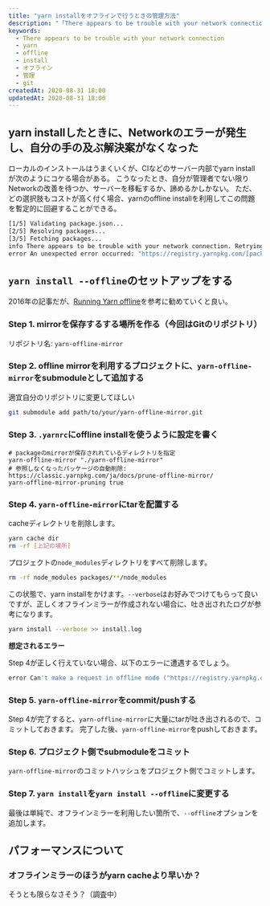 ```yaml
---
title: "yarn installをオフラインで行うときの管理方法"
description: "「There appears to be trouble with your network connection.」というエラーが出た場合、yarnのofflineインストールを利用して回避する方法を紹介します。"
keywords:
  - There appears to be trouble with your network connection
  - yarn
  - offline
  - install
  - オフライン
  - 管理
  - git
createdAt: 2020-08-31 18:00
updatedAt: 2020-08-31 18:00
---
```


## yarn installしたときに、Networkのエラーが発生し、自分の手の及ぶ解決案がなくなった

ローカルのインストールはうまくいくが、CIなどのサーバー内部でyarn installが次のようにコケる場合がある。
こうなったとき、自分が管理者でない限りNetworkの改善を待つか、サーバーを移転するか、諦めるかしかない。
ただ、どの選択肢もコストが高く付く場合、yarnのoffline installを利用してこの問題を暫定的に回避することができる。

```bash
[1/5] Validating package.json...
[2/5] Resolving packages...
[3/5] Fetching packages...
info There appears to be trouble with your network connection. Retrying...
error An unexpected error occurred: "https://registry.yarnpkg.com/[packge name]/-/[package name]-[version].tgz: unexpected end of file".
```

## `yarn install --offline`のセットアップをする

2016年の記事だが、[Running Yarn offline](https://classic.yarnpkg.com/blog/2016/11/24/offline-mirror/)を参考に勧めていくと良い。

### Step 1. mirrorを保存するする場所を作る（今回はGitのリポジトリ）

リポジトリ名: `yarn-offline-mirror`

### Step 2. offline mirrorを利用するプロジェクトに、`yarn-offline-mirror`をsubmoduleとして追加する

適宜自分のリポジトリに変更してほしい

```bash
git submodule add path/to/your/yarn-offline-mirror.git
```

### Step 3. `.yarnrc`にoffline installを使うように設定を書く

```yarnrc
# packageのmirrorが保存されれているディレクトリを指定
yarn-offline-mirror "./yarn-offline-mirror"
# 参照しなくなったパッケージの自動削除: https://classic.yarnpkg.com/ja/docs/prune-offline-mirror/
yarn-offline-mirror-pruning true
```

### Step 4. `yarn-offline-mirror`にtarを配置する

cacheディレクトリを削除します。

```bash
yarn cache dir
rm -rf [上記の場所]
```

プロジェクトの`node_modules`ディレクトリをすべて削除します。

```bash
rm -rf node_modules packages/**/node_modules
```

この状態で、yarn installをかけます。`--verbose`はお好みでつけてもらって良いですが、正しくオフラインミラーが作成されない場合に、吐き出されたログが参考になります。

```bash
yarn install --verbose >> install.log
```

**想定されるエラー**

Step 4が正しく行えていない場合、以下のエラーに遭遇するでしょう。

```bash
error Can't make a request in offline mode ("https://registry.yarnpkg.com/@babel/code-frame/-/code-frame-7.10.4.tgz")
```

### Step 5. `yarn-offline-mirror`をcommit/pushする

Step 4が完了すると、`yarn-offline-mirror`に大量にtarが吐き出されるので、コミットしておきます。
完了した後、`yarn-offline-mirror`をpushしておきます。

### Step 6. プロジェクト側でsubmoduleをコミット

`yarn-offline-mirror`のコミットハッシュをプロジェクト側でコミットします。

### Step 7. `yarn install`を`yarn install --offline`に変更する

最後は単純で、オフラインミラーを利用したい箇所で、`--offline`オプションを追加します。


## パフォーマンスについて

### オフラインミラーのほうがyarn cacheより早いか？

そうとも限らなさそう？（調査中）
